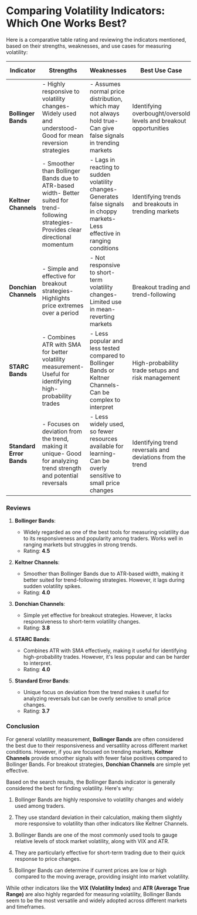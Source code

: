# Comparing Volatility Indicators: Which One Works Best?

Here is a comparative table rating and reviewing the indicators mentioned, based on their strengths, weaknesses, and use cases for measuring volatility:

| **Indicator**            | **Strengths**                                                                                                                             | **Weaknesses**                                                                                                                   | **Best Use Case**                                                 | **Rating (1-5)** |
| ------------------------ | ----------------------------------------------------------------------------------------------------------------------------------------- | -------------------------------------------------------------------------------------------------------------------------------- | ----------------------------------------------------------------- | ---------------- |
| **Bollinger Bands**      | - Highly responsive to volatility changes- Widely used and understood- Good for mean reversion strategies                                 | - Assumes normal price distribution, which may not always hold true- Can give false signals in trending markets                  | Identifying overbought/oversold levels and breakout opportunities | **4.5**          |
| **Keltner Channels**     | - Smoother than Bollinger Bands due to ATR-based width- Better suited for trend-following strategies- Provides clear directional momentum | - Lags in reacting to sudden volatility changes- Generates false signals in choppy markets- Less effective in ranging conditions | Identifying trends and breakouts in trending markets              | **4.0**          |
| **Donchian Channels**    | - Simple and effective for breakout strategies- Highlights price extremes over a period                                                   | - Not responsive to short-term volatility changes- Limited use in mean-reverting markets                                         | Breakout trading and trend-following                              | **3.8**          |
| **STARC Bands**          | - Combines ATR with SMA for better volatility measurement- Useful for identifying high-probability trades                                 | - Less popular and less tested compared to Bollinger Bands or Keltner Channels- Can be complex to interpret                      | High-probability trade setups and risk management                 | **4.0**          |
| **Standard Error Bands** | - Focuses on deviation from the trend, making it unique- Good for analyzing trend strength and potential reversals                        | - Less widely used, so fewer resources available for learning- Can be overly sensitive to small price changes                    | Identifying trend reversals and deviations from the trend         | **3.7**          |

### Reviews

1. **Bollinger Bands**:
   - Widely regarded as one of the best tools for measuring volatility due to its responsiveness and popularity among traders. Works well in ranging markets but struggles in strong trends.
   - Rating: **4.5**

2. **Keltner Channels**:
   - Smoother than Bollinger Bands due to ATR-based width, making it better suited for trend-following strategies. However, it lags during sudden volatility spikes.
   - Rating: **4.0**

3. **Donchian Channels**:
   - Simple yet effective for breakout strategies. However, it lacks responsiveness to short-term volatility changes.
   - Rating: **3.8**

4. **STARC Bands**:
   - Combines ATR with SMA effectively, making it useful for identifying high-probability trades. However, it's less popular and can be harder to interpret.
   - Rating: **4.0**

5. **Standard Error Bands**:
   - Unique focus on deviation from the trend makes it useful for analyzing reversals but can be overly sensitive to small price changes.
   - Rating: **3.7**

### Conclusion

For general volatility measurement, **Bollinger Bands** are often considered the best due to their responsiveness and versatility across different market conditions. However, if you are focused on trending markets, **Keltner Channels** provide smoother signals with fewer false positives compared to Bollinger Bands. For breakout strategies, **Donchian Channels** are simple yet effective.

Based on the search results, the Bollinger Bands indicator is generally considered the best for finding volatility. Here's why:

1. Bollinger Bands are highly responsive to volatility changes and widely used among traders.

2. They use standard deviation in their calculation, making them slightly more responsive to volatility than other indicators like Keltner Channels.

3. Bollinger Bands are one of the most commonly used tools to gauge relative levels of stock market volatility, along with VIX and ATR.

4. They are particularly effective for short-term trading due to their quick response to price changes.

5. Bollinger Bands can determine if current prices are low or high compared to the moving average, providing insight into market volatility.

While other indicators like the **VIX (Volatility Index)** and **ATR (Average True Range)** are also highly regarded for measuring volatility, Bollinger Bands seem to be the most versatile and widely adopted across different markets and timeframes.
